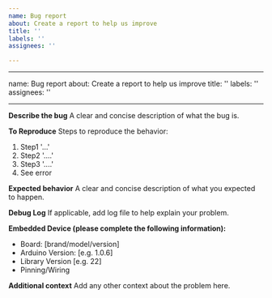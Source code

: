 ```yaml
---
name: Bug report
about: Create a report to help us improve
title: ''
labels: ''
assignees: ''

---
```


---
name: Bug report
about: Create a report to help us improve
title: ''
labels: ''
assignees: ''

---

**Describe the bug**
A clear and concise description of what the bug is.

**To Reproduce**
Steps to reproduce the behavior:
1. Step1 '...'
2. Step2 '....'
3. Step3 '....'
4. See error

**Expected behavior**
A clear and concise description of what you expected to happen.

**Debug Log**
If applicable, add log file to help explain your problem.

**Embedded Device (please complete the following information):**
 - Board: [brand/model/version] 
 - Arduino Version: [e.g. 1.0.6]
 - Library Version [e.g. 22]
 - Pinning/Wiring

**Additional context**
Add any other context about the problem here.
